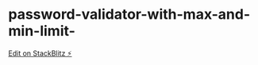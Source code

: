 # password-validator-with-max-and-min-limit-

[Edit on StackBlitz ⚡️](https://stackblitz.com/edit/clarity-password-confirm-validator-acqc1s)